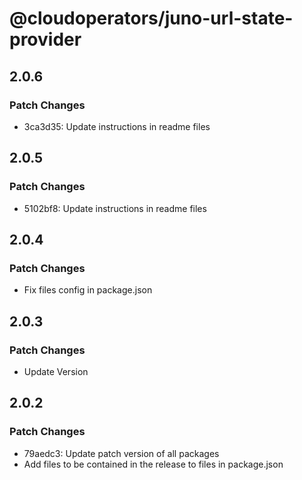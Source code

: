 # @cloudoperators/juno-url-state-provider

## 2.0.6

### Patch Changes

- 3ca3d35: Update instructions in readme files

## 2.0.5

### Patch Changes

- 5102bf8: Update instructions in readme files

## 2.0.4

### Patch Changes

- Fix files config in package.json

## 2.0.3

### Patch Changes

- Update Version

## 2.0.2

### Patch Changes

- 79aedc3: Update patch version of all packages
- Add files to be contained in the release to files in package.json
